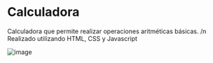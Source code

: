 # Calculadora
Calculadora que permite realizar operaciones aritméticas básicas. /n
Realizado utilizando HTML, CSS y Javascript

![image](https://user-images.githubusercontent.com/72423707/115655690-66c9f500-a2f9-11eb-9f5c-e680af76a850.png)
